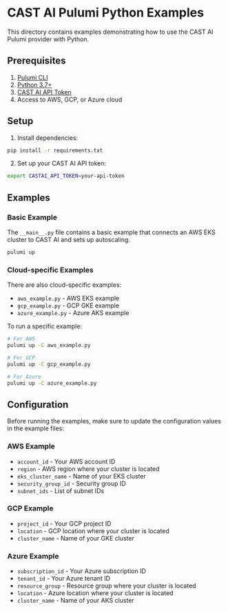 # CAST AI Pulumi Python Examples

This directory contains examples demonstrating how to use the CAST AI Pulumi provider with Python.

## Prerequisites

1. [Pulumi CLI](https://www.pulumi.com/docs/install/)
2. [Python 3.7+](https://www.python.org/downloads/)
3. [CAST AI API Token](https://docs.cast.ai/docs/authentication)
4. Access to AWS, GCP, or Azure cloud

## Setup

1. Install dependencies:

```bash
pip install -r requirements.txt
```

2. Set up your CAST AI API token:

```bash
export CASTAI_API_TOKEN=your-api-token
```

## Examples

### Basic Example

The `__main__.py` file contains a basic example that connects an AWS EKS cluster to CAST AI and sets up autoscaling.

```bash
pulumi up
```

### Cloud-specific Examples

There are also cloud-specific examples:

- `aws_example.py` - AWS EKS example
- `gcp_example.py` - GCP GKE example
- `azure_example.py` - Azure AKS example

To run a specific example:

```bash
# For AWS
pulumi up -C aws_example.py

# For GCP
pulumi up -C gcp_example.py

# For Azure
pulumi up -C azure_example.py
```

## Configuration

Before running the examples, make sure to update the configuration values in the example files:

### AWS Example
- `account_id` - Your AWS account ID
- `region` - AWS region where your cluster is located
- `eks_cluster_name` - Name of your EKS cluster
- `security_group_id` - Security group ID
- `subnet_ids` - List of subnet IDs

### GCP Example
- `project_id` - Your GCP project ID
- `location` - GCP location where your cluster is located
- `cluster_name` - Name of your GKE cluster

### Azure Example
- `subscription_id` - Your Azure subscription ID
- `tenant_id` - Your Azure tenant ID
- `resource_group` - Resource group where your cluster is located
- `location` - Azure location where your cluster is located
- `cluster_name` - Name of your AKS cluster